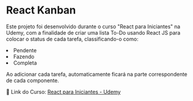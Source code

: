 # React Kanban

Este projeto foi desenvolvido durante o curso "React para Iniciantes" na Udemy, com a finalidade de criar uma lista To-Do usando React JS para colocar o status de cada tarefa, classificando-o como: 

<li>Pendente</li>
<li>Fazendo</li>
<li>Completa</li>

Ao adicionar cada tarefa, automaticamente ficará na parte correspondente de cada componente. 

🔗 Link do Curso: <a href="https://www.udemy.com/course/react-para-iniciantes-free/">React para Iniciantes - Udemy</a>


